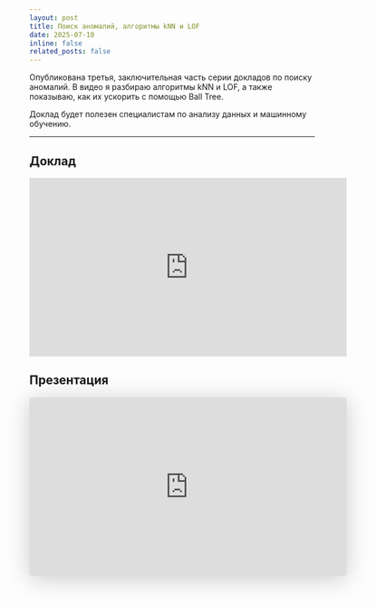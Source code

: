 ```yaml
---
layout: post
title: Поиск аномалий, алгоритмы kNN и LOF
date: 2025-07-10
inline: false
related_posts: false
---
```


Опубликована третья, заключительная часть серии докладов по поиску аномалий. В видео я разбираю алгоритмы kNN и LOF, а также показываю, как их ускорить с помощью Ball Tree.

Доклад будет полезен специалистам по анализу данных и машинному обучению.

---

## Доклад

<iframe width="560" height="315" src="https://www.youtube.com/embed/RNJVOHNpiwI?si=5nfsGg2sKrEpkRYW" title="YouTube video player" frameborder="0" allow="accelerometer; autoplay; clipboard-write; encrypted-media; gyroscope; picture-in-picture; web-share" referrerpolicy="strict-origin-when-cross-origin" allowfullscreen></iframe>

## Презентация

<iframe class="speakerdeck-iframe" style="border: 0px; background: rgba(0, 0, 0, 0.1) padding-box; margin: 0px; padding: 0px; border-radius: 6px; box-shadow: rgba(0, 0, 0, 0.2) 0px 5px 40px; width: 560px; height: auto; aspect-ratio: 560 / 315;" frameborder="0" src="https://speakerdeck.com/player/1f2335b8ef3b4732ac2dae0779e53255" title="Moscow Python Meetup №102 Михаил Васильев (старший специалист по машинному обучению). Поиск аномалий в данных, алгоритмы KNN и LOF   " allowfullscreen="true" data-ratio="1.7777777777777777"></iframe>
